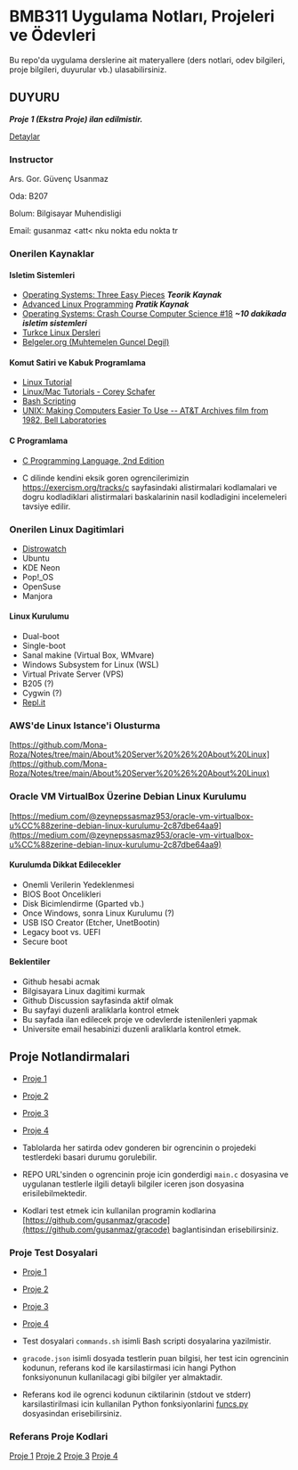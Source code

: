 # BMB311 Uygulama Notları, Projeleri ve Ödevleri

Bu repo'da uygulama derslerine ait materyallere (ders notlari, odev bilgileri, proje bilgileri, duyurular vb.) ulasabilirsiniz.

## DUYURU

***Proje 1 (Ekstra Proje) ilan edilmistir.***

[Detaylar](https://github.com/gusanmaz/BMB311_OS/blob/main/projects.md)

### Instructor

Ars. Gor. Güvenç Usanmaz

Oda: B207

Bolum: Bilgisayar Muhendisligi

Email: gusanmaz <att< nku nokta edu nokta tr

###

### Onerilen Kaynaklar

#### Isletim Sistemleri

* [Operating Systems: Three Easy Pieces](https://pages.cs.wisc.edu/~remzi/OSTEP/) ***Teorik Kaynak***
* [Advanced Linux Programming](https://mentorembedded.github.io/advancedlinuxprogramming/alp-folder/) ***Pratik Kaynak***
* [Operating Systems: Crash Course Computer Science #18](https://www.youtube.com/watch?v=26QPDBe-NB8) ***~10 dakikada isletim sistemleri***
* [Turkce Linux Dersleri](https://linux-dersleri.github.io/)
* [Belgeler.org (Muhtemelen Guncel Degil)](http://www.belgeler.org/)

#### Komut Satiri ve Kabuk Programlama

* [Linux Tutorial](https://ryanstutorials.net/linuxtutorial/)
* [Linux/Mac Tutorials - Corey Schafer](https://www.youtube.com/playlist?list=PL-osiE80TeTvGhHkpvfmKWOiIPF8UVy6c)
* [Bash Scripting](https://ryanstutorials.net/bash-scripting-tutorial/)
* [UNIX: Making Computers Easier To Use -- AT&T Archives film from 1982, Bell Laboratories](https://www.youtube.com/watch?v=XvDZLjaCJuw&t)

#### C Programlama

* [C Programming Language, 2nd Edition](https://www.amazon.com/Programming-Language-2nd-Brian-Kernighan/dp/0131103628/ref=sr_1_1?crid=YQFLRR2SUKAG&keywords=c+programming&qid=1665091837&qu=eyJxc2MiOiI1LjIxIiwicXNhIjoiNC42OCIsInFzcCI6IjQuNjMifQ%3D%3D&s=books&sprefix=c+programming%2Cstripbooks-intl-ship%2C275&sr=1-1)

* C dilinde kendini eksik goren ogrencilerimizin https://exercism.org/tracks/c sayfasindaki alistirmalari kodlamalari ve dogru kodladiklari alistirmalari baskalarinin nasil kodladigini incelemeleri tavsiye edilir.

### Onerilen Linux Dagitimlari

* [Distrowatch](https://distrowatch.com/)
* Ubuntu
* KDE Neon
* Pop!_OS
* OpenSuse
* Manjora

#### Linux Kurulumu
* Dual-boot
* Single-boot
* Sanal makine (Virtual Box, WMvare)
* Windows Subsystem for Linux (WSL)
* Virtual Private Server (VPS)
* B205 (?)
* Cygwin (?)
* [Repl.it](replit.com)

### AWS'de Linux Istance'i Olusturma

[https://github.com/Mona-Roza/Notes/tree/main/About%20Server%20%26%20About%20Linux](https://github.com/Mona-Roza/Notes/tree/main/About%20Server%20%26%20About%20Linux)

### Oracle VM VirtualBox Üzerine Debian Linux Kurulumu

[https://medium.com/@zeynepssasmaz953/oracle-vm-virtualbox-u%CC%88zerine-debian-linux-kurulumu-2c87dbe64aa9](https://medium.com/@zeynepssasmaz953/oracle-vm-virtualbox-u%CC%88zerine-debian-linux-kurulumu-2c87dbe64aa9)

#### Kurulumda Dikkat Edilecekler
* Onemli Verilerin Yedeklenmesi
* BIOS Boot Oncelikleri
* Disk Bicimlendirme (Gparted vb.)
* Once Windows, sonra Linux Kurulumu (?)
* USB ISO Creator (Etcher, UnetBootin)
* Legacy boot vs. UEFI
* Secure boot

#### Beklentiler
* Github hesabi acmak
* Bilgisayara Linux dagitimi kurmak
* Github Discussion sayfasinda aktif olmak
* Bu sayfayi duzenli araliklarla kontrol etmek
* Bu sayfada ilan edilecek proje ve odevlerde istenilenleri yapmak
* Universite email hesabinizi duzenli araliklarla kontrol etmek.

## Proje Notlandirmalari

* [Proje 1](https://gusanmaz.github.io/BMB311_OS/grades/p1.html)
* [Proje 2](https://gusanmaz.github.io/BMB311_OS/grades/p2.html)
* [Proje 3](https://gusanmaz.github.io/BMB311_OS/grades/p3.html)
* [Proje 4](https://gusanmaz.github.io/BMB311_OS/grades/p4.html)

* Tablolarda her satirda odev gonderen bir ogrencinin o projedeki testlerdeki basari durumu gorulebilir.
* REPO URL'sinden o ogrencinin proje icin gonderdigi `main.c` dosyasina ve uygulanan testlerle ilgili detayli bilgiler iceren json dosyasina erisilebilmektedir.
* Kodlari test etmek icin kullanilan programin kodlarina [https://github.com/gusanmaz/gracode](https://github.com/gusanmaz/gracode) baglantisindan erisebilirsiniz.

### Proje Test Dosyalari

* [Proje 1](https://github.com/gusanmaz/BMB311_OS/tree/main/docs/test_files/p1)
* [Proje 2](https://github.com/gusanmaz/BMB311_OS/tree/main/docs/test_files/p1)
* [Proje 3](https://github.com/gusanmaz/BMB311_OS/tree/main/docs/test_files/p1)
* [Proje 4](https://github.com/gusanmaz/BMB311_OS/tree/main/docs/test_files/p1)

* Test dosyalari `commands.sh` isimli Bash scripti dosyalarina yazilmistir.
* `gracode.json` isimli dosyada testlerin puan bilgisi, her test icin ogrencinin kodunun, referans kod ile karsilastirmasi icin hangi Python fonksiyonunun
kullanilacagi gibi bilgiler yer almaktadir.
* Referans kod ile ogrenci kodunun ciktilarinin (stdout ve stderr) karsilastirilmasi icin kullanilan Python fonksiyonlarini  [funcs.py](https://github.com/gusanmaz/gracode/blob/main/funcs.py) dosyasindan erisebilirsiniz.

### Referans Proje Kodlari

[Proje 1](https://github.com/gusanmaz/BMB311_OS/blob/main/docs/codes/masked/p1/g******z/main.c)
[Proje 2](https://github.com/gusanmaz/BMB311_OS/blob/main/docs/codes/masked/p2/g******z/main.c)
[Proje 3](https://github.com/gusanmaz/BMB311_OS/blob/main/docs/codes/masked/p3/g******z/main.c)
[Proje 4](https://github.com/gusanmaz/BMB311_OS/blob/main/docs/codes/masked/p4/g******z/main.c)











